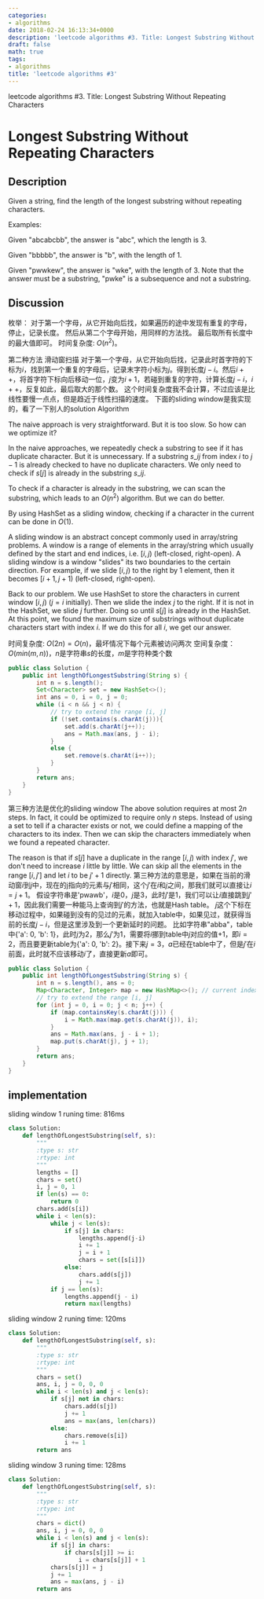 ```yaml
---
categories:
- algorithms
date: 2018-02-24 16:13:34+0000
description: 'leetcode algorithms #3. Title: Longest Substring Without Repeating Characters'
draft: false
math: true
tags:
- algorithms
title: 'leetcode algorithms #3'
---
```

leetcode algorithms #3. Title: Longest Substring Without Repeating Characters
<!--more-->
# Longest Substring Without Repeating Characters

## Description
Given a string, find the length of the longest substring without repeating characters.

Examples:

Given "abcabcbb", the answer is "abc", which the length is 3.

Given "bbbbb", the answer is "b", with the length of 1.

Given "pwwkew", the answer is "wke", with the length of 3. Note that the answer must be a substring, "pwke" is a subsequence and not a substring.

## Discussion
枚举：
对于第一个字母，从它开始向后找，如果遍历的途中发现有重复的字母，停止，记录长度。
然后从第二个字母开始，用同样的方法找。
最后取所有长度中的最大值即可。
时间复杂度: $O(n^2)$。

第二种方法
滑动窗扫描
对于第一个字母，从它开始向后找，记录此时首字符的下标为$i$，找到第一个重复的字母后，记录末字符小标为$j$。得到长度$j-i$。然后$i++$，将首字符下标向后移动一位，$j$变为$i+1$，若碰到重复的字符，计算长度$j-i$，$i++$，反复如此，最后取大的那个数。
这个时间复杂度我不会计算，不过应该是比线性要慢一点点，但是趋近于线性扫描的速度。
下面的sliding window是我实现的，看了一下别人的solution
Algorithm

The naive approach is very straightforward. But it is too slow. So how can we optimize it?

In the naive approaches, we repeatedly check a substring to see if it has duplicate character. But it is unnecessary. If a substring $s\_{ij}$ from index $i$ to $j - 1$ is already checked to have no duplicate characters. We only need to check if $s[j]$ is already in the substring $s\_{ij}$.

To check if a character is already in the substring, we can scan the substring, which leads to an $O(n^2)$ algorithm. But we can do better.

By using HashSet as a sliding window, checking if a character in the current can be done in $O(1)$.

A sliding window is an abstract concept commonly used in array/string problems. A window is a range of elements in the array/string which usually defined by the start and end indices, i.e. $[i, j)$ (left-closed, right-open). A sliding window is a window "slides" its two boundaries to the certain direction. For example, if we slide $[i, j)$ to the right by $1$ element, then it becomes $[i+1, j+1)$ (left-closed, right-open).

Back to our problem. We use HashSet to store the characters in current window $[i, j)$ ($j = i$ initially). Then we slide the index $j$ to the right. If it is not in the HashSet, we slide $j$ further. Doing so until $s[j]$ is already in the HashSet. At this point, we found the maximum size of substrings without duplicate characters start with index $i$. If we do this for all $i$, we get our answer.

时间复杂度: $O(2n)=O(n)$，最坏情况下每个元素被访问两次
空间复杂度：$O(min(m, n))$，$n$是字符串$s$的长度，$m$是字符种类个数

```java
public class Solution {
    public int lengthOfLongestSubstring(String s) {
        int n = s.length();
        Set<Character> set = new HashSet<>();
        int ans = 0, i = 0, j = 0;
        while (i < n && j < n) {
            // try to extend the range [i, j]
            if (!set.contains(s.charAt(j))){
                set.add(s.charAt(j++));
                ans = Math.max(ans, j - i);
            }
            else {
                set.remove(s.charAt(i++));
            }
        }
        return ans;
    }
}
```

第三种方法是优化的sliding window
The above solution requires at most $2n$ steps. In fact, it could be optimized to require only $n$ steps. Instead of using a set to tell if a character exists or not, we could define a mapping of the characters to its index. Then we can skip the characters immediately when we found a repeated character.

The reason is that if $s[j]$ have a duplicate in the range $[i, j)$ with index $j'$, we don't need to increase $i$ little by little. We can skip all the elements in the range $[i, j']$ and let $i$ to be $j' + 1$ directly.
第三种方法的意思是，如果在当前的滑动窗$i$到$j$中，现在的j指向的元素与$j'$相同，这个$j'$在$i$和$j$之间，那我们就可以直接让$i=j+1$。
假设字符串是'pwawb'，$i$是0，$j$是3，此时$j'$是1，我们可以让$i$直接跳到$j'+1$，因此我们需要一种能马上查询到$j'$的方法，也就是Hash table。
$j$这个下标在移动过程中，如果碰到没有的见过的元素，就加入table中，如果见过，就获得当前的长度$j-i$，但是这里涉及到一个更新延时的问题。
比如字符串"abba"，table中{'a': 0, 'b': 1}，此时$j$为2，那么$j'$为1，需要将$i$挪到table中$j$对应的值$+1$，即$i=2$，而且要更新table为{'a': 0, 'b': 2}。接下来$j=3$，$a$已经在table中了，但是$j'$在$i$前面，此时就不应该移动$i$了，直接更新$a$即可。

```java
public class Solution {
    public int lengthOfLongestSubstring(String s) {
        int n = s.length(), ans = 0;
        Map<Character, Integer> map = new HashMap<>(); // current index of character
        // try to extend the range [i, j]
        for (int j = 0, i = 0; j < n; j++) {
            if (map.containsKey(s.charAt(j))) {
                i = Math.max(map.get(s.charAt(j)), i);
            }
            ans = Math.max(ans, j - i + 1);
            map.put(s.charAt(j), j + 1);
        }
        return ans;
    }
}
```


## implementation
sliding window 1 runing time: 816ms
```python
class Solution:
    def lengthOfLongestSubstring(self, s):
        """
        :type s: str
        :rtype: int
        """
        lengths = []
        chars = set()
        i, j = 0, 1
        if len(s) == 0:
            return 0
        chars.add(s[i])
        while i < len(s):
            while j < len(s):
                if s[j] in chars:
                    lengths.append(j-i)
                    i += 1
                    j = i + 1
                    chars = set([s[i]])
                else:
                    chars.add(s[j])
                    j += 1
            if j == len(s):
                lengths.append(j - i)
                return max(lengths)
```

sliding window 2 runing time: 120ms
```python
class Solution:
    def lengthOfLongestSubstring(self, s):
        """
        :type s: str
        :rtype: int
        """
        chars = set()
        ans, i, j = 0, 0, 0
        while i < len(s) and j < len(s):
            if s[j] not in chars:
                chars.add(s[j])
                j += 1
                ans = max(ans, len(chars))
            else:
                chars.remove(s[i])
                i += 1
        return ans
```

sliding window 3 runing time: 128ms
```python
class Solution:
    def lengthOfLongestSubstring(self, s):
        """
        :type s: str
        :rtype: int
        """
        chars = dict()
        ans, i, j = 0, 0, 0
        while i < len(s) and j < len(s):
            if s[j] in chars:
                if chars[s[j]] >= i:
                    i = chars[s[j]] + 1
            chars[s[j]] = j
            j += 1
            ans = max(ans, j - i)
        return ans
```